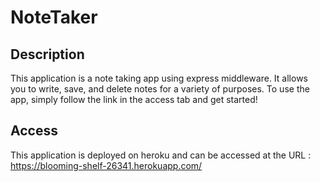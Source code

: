 # NoteTaker

## Description 

This application is a note taking app using express middleware. It allows you to write, save, and delete notes for a variety of purposes. To use the app, simply follow the link in the access tab and get started!


## Access
This application is deployed on heroku and can be accessed at the URL : https://blooming-shelf-26341.herokuapp.com/



